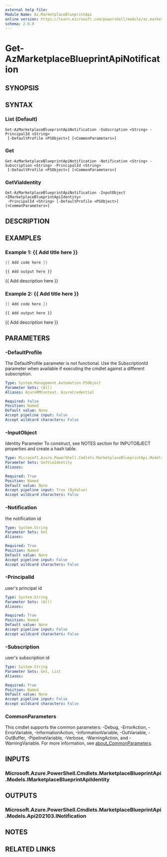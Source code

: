 ```yaml
---
external help file:
Module Name: Az.MarketplaceBlueprintApi
online version: https://learn.microsoft.com/powershell/module/az.marketplaceblueprintapi/get-azmarketplaceblueprintapinotification
schema: 2.0.0
---
```


# Get-AzMarketplaceBlueprintApiNotification

## SYNOPSIS


## SYNTAX

### List (Default)
```
Get-AzMarketplaceBlueprintApiNotification -Subscription <String> -PrincipalId <String>
 [-DefaultProfile <PSObject>] [<CommonParameters>]
```

### Get
```
Get-AzMarketplaceBlueprintApiNotification -Notification <String> -Subscription <String> -PrincipalId <String>
 [-DefaultProfile <PSObject>] [<CommonParameters>]
```

### GetViaIdentity
```
Get-AzMarketplaceBlueprintApiNotification -InputObject <IMarketplaceBlueprintApiIdentity>
 -PrincipalId <String> [-DefaultProfile <PSObject>] [<CommonParameters>]
```

## DESCRIPTION


## EXAMPLES

### Example 1: {{ Add title here }}
```powershell
{{ Add code here }}
```

```output
{{ Add output here }}
```

{{ Add description here }}

### Example 2: {{ Add title here }}
```powershell
{{ Add code here }}
```

```output
{{ Add output here }}
```

{{ Add description here }}

## PARAMETERS

### -DefaultProfile
The DefaultProfile parameter is not functional.
Use the SubscriptionId parameter when available if executing the cmdlet against a different subscription.

```yaml
Type: System.Management.Automation.PSObject
Parameter Sets: (All)
Aliases: AzureRMContext, AzureCredential

Required: False
Position: Named
Default value: None
Accept pipeline input: False
Accept wildcard characters: False
```

### -InputObject
Identity Parameter
To construct, see NOTES section for INPUTOBJECT properties and create a hash table.

```yaml
Type: Microsoft.Azure.PowerShell.Cmdlets.MarketplaceBlueprintApi.Models.IMarketplaceBlueprintApiIdentity
Parameter Sets: GetViaIdentity
Aliases:

Required: True
Position: Named
Default value: None
Accept pipeline input: True (ByValue)
Accept wildcard characters: False
```

### -Notification
the notification id

```yaml
Type: System.String
Parameter Sets: Get
Aliases:

Required: True
Position: Named
Default value: None
Accept pipeline input: False
Accept wildcard characters: False
```

### -PrincipalId
user's principal id

```yaml
Type: System.String
Parameter Sets: (All)
Aliases:

Required: True
Position: Named
Default value: None
Accept pipeline input: False
Accept wildcard characters: False
```

### -Subscription
user's subscription id

```yaml
Type: System.String
Parameter Sets: Get, List
Aliases:

Required: True
Position: Named
Default value: None
Accept pipeline input: False
Accept wildcard characters: False
```

### CommonParameters
This cmdlet supports the common parameters: -Debug, -ErrorAction, -ErrorVariable, -InformationAction, -InformationVariable, -OutVariable, -OutBuffer, -PipelineVariable, -Verbose, -WarningAction, and -WarningVariable. For more information, see [about_CommonParameters](http://go.microsoft.com/fwlink/?LinkID=113216).

## INPUTS

### Microsoft.Azure.PowerShell.Cmdlets.MarketplaceBlueprintApi.Models.IMarketplaceBlueprintApiIdentity

## OUTPUTS

### Microsoft.Azure.PowerShell.Cmdlets.MarketplaceBlueprintApi.Models.Api202103.INotification

## NOTES

## RELATED LINKS

